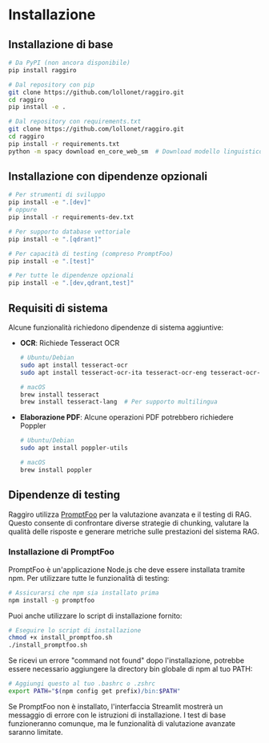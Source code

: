 # Installazione

## Installazione di base

```bash
# Da PyPI (non ancora disponibile)
pip install raggiro

# Dal repository con pip
git clone https://github.com/lollonet/raggiro.git
cd raggiro
pip install -e .

# Dal repository con requirements.txt
git clone https://github.com/lollonet/raggiro.git
cd raggiro
pip install -r requirements.txt
python -m spacy download en_core_web_sm  # Download modello linguistico
```

## Installazione con dipendenze opzionali

```bash
# Per strumenti di sviluppo
pip install -e ".[dev]"
# oppure
pip install -r requirements-dev.txt

# Per supporto database vettoriale
pip install -e ".[qdrant]"

# Per capacità di testing (compreso PromptFoo)
pip install -e ".[test]"

# Per tutte le dipendenze opzionali
pip install -e ".[dev,qdrant,test]"
```

## Requisiti di sistema

Alcune funzionalità richiedono dipendenze di sistema aggiuntive:

- **OCR**: Richiede Tesseract OCR
  ```bash
  # Ubuntu/Debian
  sudo apt install tesseract-ocr
  sudo apt install tesseract-ocr-ita tesseract-ocr-eng tesseract-ocr-fra tesseract-ocr-deu tesseract-ocr-spa  # Lingue aggiuntive
  
  # macOS
  brew install tesseract
  brew install tesseract-lang  # Per supporto multilingua
  ```

- **Elaborazione PDF**: Alcune operazioni PDF potrebbero richiedere Poppler
  ```bash
  # Ubuntu/Debian
  sudo apt install poppler-utils
  
  # macOS
  brew install poppler
  ```

## Dipendenze di testing

Raggiro utilizza [PromptFoo](https://www.promptfoo.dev/) per la valutazione avanzata e il testing di RAG. Questo consente di confrontare diverse strategie di chunking, valutare la qualità delle risposte e generare metriche sulle prestazioni del sistema RAG.

### Installazione di PromptFoo

PromptFoo è un'applicazione Node.js che deve essere installata tramite npm. Per utilizzare tutte le funzionalità di testing:

```bash
# Assicurarsi che npm sia installato prima
npm install -g promptfoo
```

Puoi anche utilizzare lo script di installazione fornito:

```bash
# Eseguire lo script di installazione
chmod +x install_promptfoo.sh
./install_promptfoo.sh
```

Se ricevi un errore "command not found" dopo l'installazione, potrebbe essere necessario aggiungere la directory bin globale di npm al tuo PATH:

```bash
# Aggiungi questo al tuo .bashrc o .zshrc
export PATH="$(npm config get prefix)/bin:$PATH"
```

Se PromptFoo non è installato, l'interfaccia Streamlit mostrerà un messaggio di errore con le istruzioni di installazione. I test di base funzioneranno comunque, ma le funzionalità di valutazione avanzate saranno limitate.